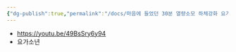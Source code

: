 ```yaml
---
{"dg-publish":true,"permalink":"/docs/마음에 들었던 30분 열량소모 하체강화 요가/","title":"마음에 들었던 30분 열량소모 하체강화 요가"}
---
```


- https://youtu.be/49BsSry6y94
- 요가소년
